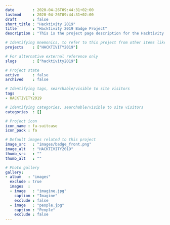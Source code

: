 ```yaml
---
date        : 2020-04-26T09:44:31+02:00
lastmod     : 2020-04-26T09:44:31+02:00
draft       : false
short_title : "Hacktivity 2019"
title       : "Hacktivity 2019 Badge Project"
description : "This is the project page description for the Hacktivity 2019 Project"

# Identifying mnemonics, to refer to this project from other items like blogs, etc.
projects    : ["HACKTIVITY2019"]

# For alternative external reference only
slugs       : ["hacktivity2019"]

# Project state
active      : false
archived    : false

# Identifying tags, searchable/visible to site visitors
tags        :
- HACKTIVITY2019

# Identifying categories, searchable/visible to site visitors
categories  : []

# Project icon
icon_name : fa-suitcase
icon_pack : fa

# Default images related to this project
image_src   : "images/badge_front.png"
image_alt   : "HACKTIVITY2019"
thumb_src   : ""
thumb_alt   : ""

# Photo gallery
gallery:
- album   : "images"
  exclude : true
  images  :
  - image   : "imagine.jpg"
    caption : "Imagine"
    exclude : false
  - image   : "people.jpg"
    caption : "People"
    exclude : false
---
```

